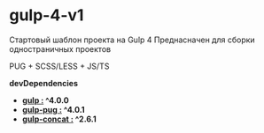 # gulp-4-v1

Стартовый шаблон проекта на Gulp 4
Преднасначен для сборки одностраничных проектов

PUG + SCSS/LESS + JS/TS
<!-- 
        autoPrefixer    = require('gulp-autoprefixer'),         // Пакет расстановки вендорных перфиксов
        sourcemaps      = require('gulp-sourcemaps'),           // Sourcemaps
        uglify          = require('gulp-uglify'),               // Минификация JS-файлов
        sass            = require('gulp-sass'),                 // Компиляции SCSS-файлов в CSS-файлы, более стабильный
        imagemin        = require('gulp-imagemin'),             // Сжатие изображений в Gulp
        plumber         = require('gulp-plumber'),              // Настройка обработки ошибок в Gulp -->

<strong>devDependencies<strong>
<ul>
	<li><a href='' target="_blank"><b>gulp :</b></a> ^4.0.0</li>
	<li><a href='https://www.npmjs.com/package/gulp-pug' target="_blank"><b>gulp-pug :</b></a> ^4.0.1</li>
	<li><a href='' target="_blank"><b>gulp-concat :</b></a> ^2.6.1</li>
</ul>
    
<!--     "gulp-clean": "^0.4.0"
    "gulp-clean-css": "^4.0.0"
    "gulp-concat": "^2.6.1" - конкатенация (соединение нескольких файлов в один файл)
    "gulp-imagemin": "^5.0.3"
    "gulp-plumber": "^1.2.1"
    "gulp-pug": "^4.0.1" https://www.npmjs.com/package/gulp-pug - Пакет компиляции Pug (бывш. Jade)
    "gulp-rename": "^1.4.0"  - Переименование файлов в Gulp
    "gulp-sass": "^4.0.2"
    "gulp-scss-lint": "^1.0.0" - sass(scss) линтер
    "gulp-sourcemaps": "^2.6.5"
    "gulp-typescript": "^5.0.1"
    "gulp-uglify": "^3.0.2"
    "less-plugin-autoprefix": "^2.0.0"
    "typescript": "^3.4.4"
    "gulp-autoprefixer": "^6.1.0"
    "gulp-less": "^4.0.1" https://www.npmjs.com/package/gulp-less - Компиляции LESS-файлов в CSS-файлы -->
